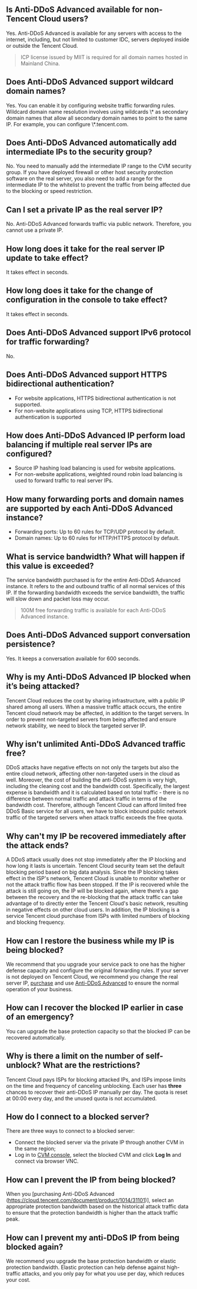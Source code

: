 ## Is Anti-DDoS Advanced available for non-Tencent Cloud users?
Yes. Anti-DDoS Advanced is available for any servers with access to the internet, including, but not limited to customer IDC, servers deployed inside or outside the Tencent Cloud.
>  ICP  license issued by MIIT  is required for all domain names hosted in Mainland China.

## Does Anti-DDoS Advanced support wildcard domain names?
Yes. You can enable it by configuring website traffic forwarding rules.
Wildcard domain name resolution involves using wildcards \\* as secondary domain names that allow all secondary domain names to point to the same IP. For example, you can configure \\*.tencent.com.

## Does Anti-DDoS Advanced automatically add intermediate IPs to the security group?
No. You need to manually add the intermediate IP range to the CVM security group. If you have deployed firewall or other host security protection software on the real server, you also need to add a range for the intermediate IP to the whitelist to prevent the traffic from being affected due to the blocking or speed restriction.

## Can I set a private IP as the real server IP?
No. Anti-DDoS Advanced forwards traffic via public network. Therefore, you cannot use a private IP.

## How long does it take for the real server IP update to take effect?
It takes effect in seconds.

## How long does it take for the change of configuration in the console to take effect?
It takes effect in seconds.

## Does Anti-DDoS Advanced support IPv6 protocol for traffic forwarding?
No.

## Does Anti-DDoS Advanced support HTTPS bidirectional authentication?
- For website applications, HTTPS bidirectional authentication is not supported.
- For non-website applications using TCP, HTTPS bidirectional authentication is supported

## How does Anti-DDoS Advanced IP perform load balancing if multiple real server IPs are configured?
- Source IP hashing load balancing is used for website applications.
- For non-website applications, weighted round robin load balancing is used to forward traffic to real server IPs.

## How many forwarding ports and domain names are supported by each Anti-DDoS Advanced instance?
- Forwarding ports: Up to 60 rules for TCP/UDP protocol by default.
- Domain names: Up to 60 rules for HTTP/HTTPS protocol by default.

## What is service bandwidth?  What will happen if this value is exceeded?
The service bandwidth purchased is for the entire Anti-DDoS Advanced instance. It refers to the and outbound traffic of all normal services of this IP.
If the forwarding bandwidth exceeds the service bandwidth, the traffic will slow down and packet loss may occur.
> 100M free forwarding traffic is available for each Anti-DDoS Advanced instance.

## Does Anti-DDoS Advanced support conversation persistence?
Yes. It keeps a conversation available for 600 seconds.
## Why is my Anti-DDoS Advanced IP blocked when it’s being attacked?
Tencent Cloud reduces the cost by sharing infrastructure, with a public IP shared among all users. 
When a massive traffic attack occurs, the entire Tencent cloud network may be affected, in addition to the target servers.  In order to prevent non-targeted servers from being affected and ensure network stability, we need to block the targeted server IP.

## Why isn’t unlimited Anti-DDoS Advanced traffic free?
DDoS attacks have negative effects on not only the targets but also the entire cloud network, affecting other non-targeted users in the cloud as well. Moreover, the cost of building the anti-DDoS system is very high, including the cleaning cost and the bandwidth cost. Specifically, the largest expense is bandwidth and it is calculated based on total traffic - there is no difference between normal traffic and attack traffic in terms of the bandwidth cost. Therefore, although Tencent Cloud can afford limited free DDoS Basic service for all users,  we have to block inbound public network traffic of the targeted servers when attack traffic exceeds the free quota.

## Why can't my IP be recovered immediately after the attack ends?
A DDoS attack usually does not stop immediately after the IP blocking and how long it lasts is uncertain. Tencent Cloud security team set the default blocking period based on big data analysis. Since the IP blocking takes effect in the ISP's network, Tencent Cloud is unable to monitor whether or not the attack traffic flow has been stopped. If the IP is recovered while the attack is still going on, the IP will be blocked again, where there’s a gap between the recovery and the re-blocking that the attack traffic can take advantage of to directly enter the Tencent Cloud's basic network, resulting in negative effects on other cloud users.  In addition, the IP blocking is a service Tencent cloud purchase from ISPs with limited numbers of blocking and blocking frequency. 

## How can I restore the business while my IP is being blocked?
We recommend that you upgrade your service pack to one has the higher defense capacity and configure the original forwarding rules.
If your server is not deployed on Tencent Cloud, we recommend you change the real server IP, [purchase](https://intl.cloud.tencent.com/document/product/297/15483) and use [Anti-DDoS Advanced](https://intl.cloud.tencent.com/document/product/297/16497) to ensure the normal operation of your business.

## How can I recover the blocked IP earlier in case of an emergency?
You can upgrade the base protection capacity so that the blocked IP can be recovered automatically.

## Why is there a limit on the number of self-unblock? What are the restrictions?
Tencent Cloud pays ISPs for blocking attacked IPs, and ISPs impose limits on the time and frequency of canceling unblocking.
Each user has **three** chances to recover their anti-DDoS IP manually per day. The quota is reset at 00:00 every day, and the unused quota is not accumulated.

## How do I connect to a blocked server?
There are three ways to connect to a blocked server:
- Connect the blocked server via the private IP through another CVM in the same region;
- Log in to [CVM console](https://console.cloud.tencent.com/cvm), select the blocked CVM and click **Log In**  and connect via browser VNC.

## How can I prevent the IP from being blocked?
When you [purchasing Anti-DDoS Advanced (https://cloud.tencent.com/document/product/1014/31101)], select an appropriate protection bandwidth based on the historical attack traffic data to ensure that the protection bandwidth is higher than the attack traffic peak.

## How can I prevent my anti-DDoS IP from being blocked again?
We recommend you upgrade the base protection bandwidth or elastic protection bandwidth. Elastic protection can help defense against high-traffic attacks, and you only pay for what you use per day, which reduces your cost.
